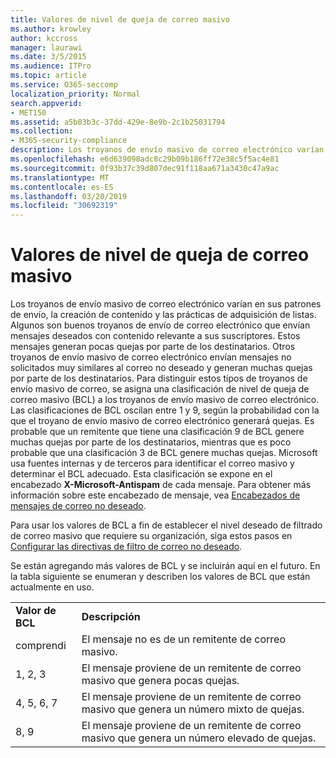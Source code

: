 ```yaml
---
title: Valores de nivel de queja de correo masivo
ms.author: krowley
author: kccross
manager: laurawi
ms.date: 3/5/2015
ms.audience: ITPro
ms.topic: article
ms.service: O365-seccomp
localization_priority: Normal
search.appverid:
- MET150
ms.assetid: a5b03b3c-37dd-429e-8e9b-2c1b25031794
ms.collection:
- M365-security-compliance
description: Los troyanos de envío masivo de correo electrónico varían en sus patrones de envío, la creación de contenido y las prácticas de adquisición de listas. Algunos son buenos troyanos de envío de correo electrónico que envían mensajes deseados con contenido relevante a sus suscriptores. Estos mensajes generan pocas quejas por parte de los destinatarios. Otros troyanos de envío masivo de correo electrónico envían mensajes no solicitados muy similares al correo no deseado y generan muchas quejas por parte de los destinatarios. Para distinguir estos tipos de troyanos de envío masivo de correo, se asigna una clasificación de nivel de queja de correo masivo (BCL) a los troyanos de envío masivo de correo electrónico. Las clasificaciones de BCL oscilan entre 1 y 9, según la probabilidad con la que el troyano de envío masivo de correo electrónico generará quejas. Es probable que un remitente que tiene una clasificación 9 de BCL genere muchas quejas por parte de los destinatarios, mientras que es poco probable que una clasificación 3 de BCL genere muchas quejas. Microsoft usa fuentes internas y de terceros para identificar el correo masivo y determinar el BCL adecuado. Esta clasificación se expone en el encabezado X-Microsoft-Antispam de cada mensaje. Para obtener más información acerca de este encabezado de mensaje, consulte anti-spam Message headers.
ms.openlocfilehash: e6d639098adc8c29b09b186ff72e38c5f5ac4e81
ms.sourcegitcommit: 0f93b37c39d807dec91f118aa671a3430c47a9ac
ms.translationtype: MT
ms.contentlocale: es-ES
ms.lasthandoff: 03/20/2019
ms.locfileid: "30692319"
---
```

# <a name="bulk-complaint-level-values"></a>Valores de nivel de queja de correo masivo

Los troyanos de envío masivo de correo electrónico varían en sus patrones de envío, la creación de contenido y las prácticas de adquisición de listas. Algunos son buenos troyanos de envío de correo electrónico que envían mensajes deseados con contenido relevante a sus suscriptores. Estos mensajes generan pocas quejas por parte de los destinatarios. Otros troyanos de envío masivo de correo electrónico envían mensajes no solicitados muy similares al correo no deseado y generan muchas quejas por parte de los destinatarios. Para distinguir estos tipos de troyanos de envío masivo de correo, se asigna una clasificación de nivel de queja de correo masivo (BCL) a los troyanos de envío masivo de correo electrónico. Las clasificaciones de BCL oscilan entre 1 y 9, según la probabilidad con la que el troyano de envío masivo de correo electrónico generará quejas. Es probable que un remitente que tiene una clasificación 9 de BCL genere muchas quejas por parte de los destinatarios, mientras que es poco probable que una clasificación 3 de BCL genere muchas quejas. Microsoft usa fuentes internas y de terceros para identificar el correo masivo y determinar el BCL adecuado. Esta clasificación se expone en el encabezado **X-Microsoft-Antispam** de cada mensaje. Para obtener más información sobre este encabezado de mensaje, vea [Encabezados de mensajes de correo no deseado](anti-spam-message-headers.md). 
  
Para usar los valores de BCL a fin de establecer el nivel deseado de filtrado de correo masivo que requiere su organización, siga estos pasos en [Configurar las directivas de filtro de correo no deseado](configure-your-spam-filter-policies.md).
  
Se están agregando más valores de BCL y se incluirán aquí en el futuro. En la tabla siguiente se enumeran y describen los valores de BCL que están actualmente en uso.
  
|||
|:-----|:-----|
|**Valor de BCL** <br/> |**Descripción** <br/> |
|comprendi  <br/> |El mensaje no es de un remitente de correo masivo.  <br/> |
|1, 2, 3  <br/> |El mensaje proviene de un remitente de correo masivo que genera pocas quejas.  <br/> |
|4, 5, 6, 7  <br/> |El mensaje proviene de un remitente de correo masivo que genera un número mixto de quejas.  <br/> |
|8, 9  <br/> |El mensaje proviene de un remitente de correo masivo que genera un número elevado de quejas.  <br/> |
   

